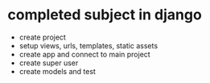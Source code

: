 # completed subject in django

- create project
- setup views, urls, templates, static assets
- create app and connect to main project
- create super user
- create models and test